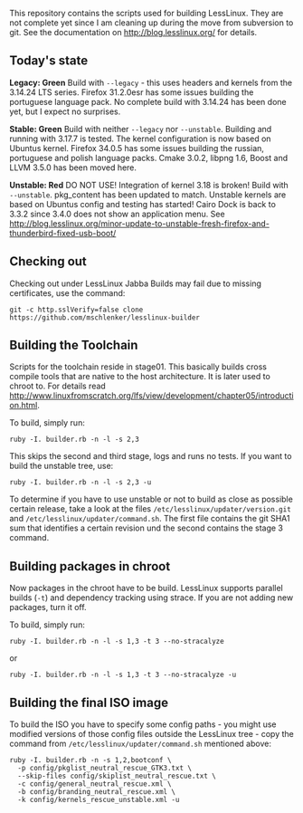 This repository contains the scripts used for building LessLinux. They are not complete yet since I am cleaning up during the move from subversion to git. See the documentation on http://blog.lesslinux.org/ for details. 

## Today's state 

**Legacy: Green** Build with `--legacy` - this uses headers and kernels from the 3.14.24 LTS series. Firefox 31.2.0esr has some issues building the portuguese language pack. No complete build with 3.14.24 has been done yet, but I expect no surprises.

**Stable: Green**  Build with neither  `--legacy` nor `--unstable`.  Building and running with 3.17.7 is tested. The kernel configuration is now based on Ubuntus kernel. Firefox 34.0.5 has some issues building the russian, portuguese and polish language packs. Cmake 3.0.2, libpng 1.6, Boost and LLVM 3.5.0 has been moved here. 

**Unstable: Red** DO NOT USE! Integration of kernel 3.18 is broken! Build with `--unstable`. pkg_content has been updated to match. Unstable kernels are based on Ubuntus config and testing has started! Cairo Dock is back to 3.3.2 since 3.4.0 does not show an application menu. See http://blog.lesslinux.org/minor-update-to-unstable-fresh-firefox-and-thunderbird-fixed-usb-boot/

## Checking out

Checking out under LessLinux Jabba Builds may fail due to missing certificates, use the command: 

`git -c http.sslVerify=false clone https://github.com/mschlenker/lesslinux-builder` 

## Building the Toolchain

Scripts for the toolchain reside in stage01. This basically builds cross compile tools that are native to the host architecture. It is later used to chroot to. For details read http://www.linuxfromscratch.org/lfs/view/development/chapter05/introduction.html.

To build, simply run: 

`ruby -I. builder.rb -n -l -s 2,3`

This skips the second and third stage, logs and runs no tests. If you want to build the unstable tree, use:

`ruby -I. builder.rb -n -l -s 2,3 -u`

To determine if you have to use unstable or not to build as close as possible certain release, take a look at the files `/etc/lesslinux/updater/version.git` and `/etc/lesslinux/updater/command.sh`. The first file contains the git SHA1 sum that identifies a certain revision und the second contains the stage 3 command.

## Building packages in chroot

Now packages in the chroot have to be build. LessLinux supports parallel builds (`-t`) and dependency tracking using strace. If you are not adding new packages, turn it off.

To build, simply run: 

`ruby -I. builder.rb -n -l -s 1,3 -t 3 --no-stracalyze`

or 

`ruby -I. builder.rb -n -l -s 1,3 -t 3 --no-stracalyze -u`

## Building the final ISO image

To build the ISO you have to specify some config paths - you might use modified versions of those config files outside the LessLinux tree - copy the command from `/etc/lesslinux/updater/command.sh` mentioned above:

	ruby -I. builder.rb -n -s 1,2,bootconf \
	  -p config/pkglist_neutral_rescue_GTK3.txt \
	  --skip-files config/skiplist_neutral_rescue.txt \
	  -c config/general_neutral_rescue.xml \
	  -b config/branding_neutral_rescue.xml \
	  -k config/kernels_rescue_unstable.xml -u
 
